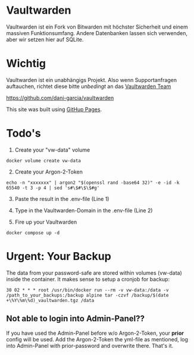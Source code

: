 # Vaultwarden
Vaultwarden ist ein Fork von Bitwarden mit höchster Sicherheit und einem massiven Funktionsumfang.
Andere Datenbanken lassen sich verwenden, aber wir setzen hier auf SQLite.

# Wichtig
Vaultwarden ist ein unabhängigs Projekt. Also wenn Supportanfragen auftauchen,
richtet diese bitte *unbedingt* an das [Vaultwarden Team]([url](https://github.com/dani-garcia/vaultwarden))

https://github.com/dani-garcia/vaultwarden

This site was built using [GitHup Pages](https://pages.github.com/).


# Todo's

01. Create your "vw-data" volume
```
docker volume create vw-data
```
02. Create your Argon-2-Token
```
echo -n "xxxxxxx" | argon2 "$(openssl rand -base64 32)" -e -id -k 65540 -t 3 -p 4 | sed 's#\$#\$\$#g'
```
03. Paste the result in the .env-file (Line 1)

04. Type in the Vaultwarden-Domain in the .env-file (Line 2)

05. Fire up your Vaultwarden

```
docker compose up -d
```

# Urgent: Your Backup

The data from your password-safe are stored within volumes (vw-data) inside the container.
It makes sense to setup a cronjob for backup:

```
30 02 * * * root /usr/bin/docker run --rm -v vw-data:/data -v /path_to_your_backups:/backup alpine tar -czvf /backup/$(date +\%Y\%m\%d)_vaultwarden.tgz /data
```

## Not able to login into Admin-Panel??
If you have used the Admin-Panel before w/o Argon-2-Token, your **prior** config will be used.
Add the Argon-2-Token the yml-file as mentioned, log into Admin-Panel with prior-password and overwrite there.
That's it.
